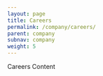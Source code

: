 ```yaml
---
layout: page
title: Careers
permalink: /company/careers/
parent: company
subnav: company
weight: 5
---
```




<section class="p-b-md">
	<p class="lead">Careers Content</p>
</section>
